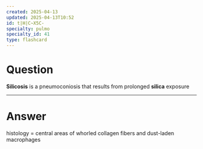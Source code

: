 ```yaml
---
created: 2025-04-13
updated: 2025-04-13T10:52
id: t|H|C~X5C-
specialty: pulmo
specialty_id: 41
type: flashcard
---
```


# Question
**Silicosis** is a pneumoconiosis that results from prolonged **silica** exposure

---

# Answer
histology = central areas of whorled collagen fibers and dust-laden macrophages